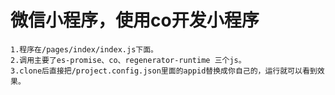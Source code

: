 # 微信小程序，使用co开发小程序
    1.程序在/pages/index/index.js下面。
    2.调用主要了es-promise、co、regenerator-runtime 三个js。
    3.clone后直接把/project.config.json里面的appid替换成你自己的，运行就可以看到效果。